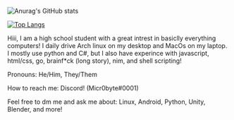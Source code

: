 ![Anurag's GitHub stats](https://github-readme-stats.vercel.app/api?username=MiraslauKavaliou&show_icons=true&title_color=69a6f8&bg_color=0e1116&border_color=31363c&text_color=cad1d8&icon_color=6f7680&border_radius=5)

[![Top Langs](https://github-readme-stats.vercel.app/api/top-langs/?username=MiraslauKavaliou&layout=compact&title_color=69a6f8&bg_color=0e1116&border_color=31363c&text_color=cad1d8&icon_color=6f7680&border_radius=5)](https://github.com/anuraghazra/github-readme-stats)

Hiii, I am a high school student with a great intrest in basiclly everything computers! I daily drive Arch linux on my desktop and MacOs on my laptop. I mostly use python and C#, but I also have experince with javascript, html/css, go, brainf\*ck (long story), nim, and shell scripting!

Pronouns: He/Him, They/Them

How to reach me: Discord! (Micr0byte#0001)

Feel free to dm me and ask me about: Linux, Android, Python, Unity, Blender, and more!
